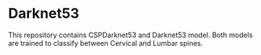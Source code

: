 # Darknet53

This repository contains CSPDarknet53 and Darknet53 model. Both models are trained to classify between Cervical and Lumbar spines.
